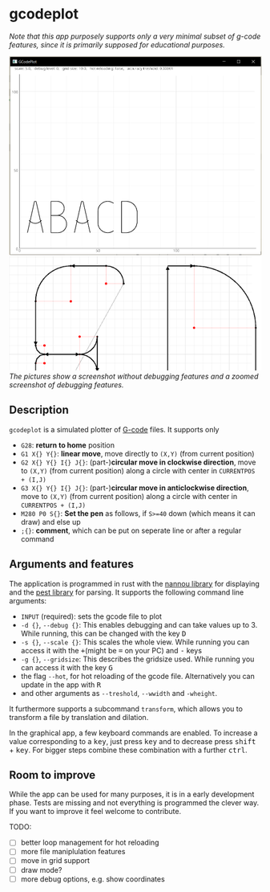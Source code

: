 # gcodeplot

*Note that this app purposely supports only a very minimal subset of g-code features, since it is primarily supposed for educational purposes.*

![Screenshot of version 0.2](img/v0.2_screenshot.png)
![Screenshot of debugging features 0.2](img/v0.2_screenshot_debugging.png)
*The pictures show a screenshot without debugging features and a zoomed screenshot of debugging features.*

## Description

`gcodeplot` is a simulated plotter of [G-code](http://en.wikipedia.org/wiki/G-code) files. It supports only
- `G28`: **return to home** position
- `G1 X{} Y{}`: **linear move**, move directly to `(X,Y)` (from current position)
- `G2 X{} Y{} I{} J{}`: (part-)**circular move in clockwise direction**, move to `(X,Y)` (from current position) along a circle with center in `CURRENTPOS + (I,J)`
- `G3 X{} Y{} I{} J{}`: (part-)**circular move in anticlockwise direction**, move to `(X,Y)` (from current position) along a circle with center in `CURRENTPOS + (I,J)`
- `M280 P0 S{}`: **Set the pen** as follows, if `S>=40` down (which means it can draw) and else up
- `;{}`: **comment**, which can be put on seperate line or after a regular command

## Arguments and features

The application is programmed in rust with the [nannou library](https://nannou.cc/) for displaying and the [pest library](https://pest.rs/) for parsing. It supports the following command line arguments:
- `INPUT` (required): sets the gcode file to plot
- `-d {}`, `--debug {}`: This enables debugging and can take values up to 3. While running, this can be changed with the key <kbd>D</kbd>
- `-s {}`, `--scale {}`: This scales the whole view. While running you can access it with the <kbd>+</kbd>(might be <kbd>=</kbd> on your PC) and <kbd>-</kbd> keys
- `-g {}`, `--gridsize`: This describes the gridsize used. While running you can access it with the key <kbd>G</kbd>
- the flag `--hot`, for hot reloading of the gcode file. Alternatively you can update in the app with <kbd>R</kbd>
- and other arguments as `--treshold`, `--wwidth` and `-wheight`.

It furthermore supports a subcommand `transform`, which
allows you to transform a file by translation and dilation.

In the graphical app, a few keyboard commands are enabled. To increase a value corresponding to a <kbd>key</kbd>, just press <kbd>key</kbd> and to decrease press <kbd>shift</kbd> + <kbd>key</kbd>. For bigger steps combine these combination with a further <kbd>ctrl</kbd>.

## Room to improve

While the app can be used for many purposes, it is in a early development phase. Tests are missing and not everything is programmed the clever way. If you want to improve it feel welcome to contribute.

TODO:
- [ ] better loop management for hot reloading
- [ ] more file maniplulation features
- [ ] move in grid support
- [ ] draw mode?
- [ ] more debug options, e.g. show coordinates
